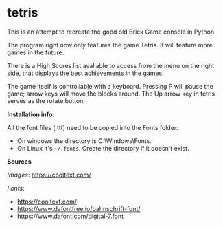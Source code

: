 # tetris

This is an attempt to recreate the good old Brick Game console in Python.

The program right now only features the game Tetris. It will feature more games in the future.

There is a High Scores list avaliable to access from the menu on the right side, that displays the best achievements in the games.

The game itself is controllable with a keyboard. Pressing P will pause the game; arrow keys will move the blocks around. The Up arrow key in tetris serves as the rotate button.

**Installation info:**

All the font files (.ttf) need to be copied into the Fonts folder:
- On windows the directory is C:\Windows\Fonts.
- On Linux it's `~/.fonts`. Create the directory if it doesn't exist.

**Sources**

_Images_: https://cooltext.com/

_Fonts_:
- https://cooltext.com/
- https://www.dafontfree.io/bahnschrift-font/
- https://www.dafont.com/digital-7.font
